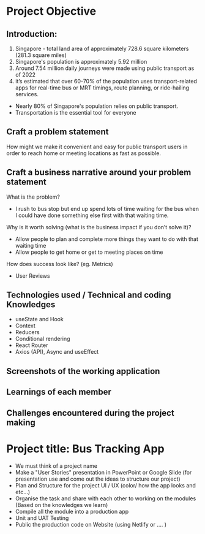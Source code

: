 #   Project Objective

##  Introduction:

1. Singapore - total land area of approximately 728.6 square kilometers (281.3 square miles)
2. Singapore's population is approximately 5.92 million
3. Around 7.54 million daily journeys were made using public transport as of 2022
4. it’s estimated that over 60-70% of the population uses transport-related apps for real-time bus or MRT timings, route planning, or ride-hailing services.

- Nearly 80% of Singapore's population relies on public transport.
- Transportation is the essential tool for everyone

##  Craft a problem statement
How might we make it convenient and easy for public transport users in order to reach home or meeting locations as fast as possible.

## Craft a business narrative around your problem statement
What is the problem?
- I rush to bus stop but end up spend lots of time waiting for the bus when I could have done something else first with that waiting time.

Why is it worth solving (what is the business impact if you don’t solve it)?
- Allow people to plan and complete more things they want to do with that waiting time
- Allow people to get home or get to meeting places on time

How does success look like? (eg. Metrics)
- User Reviews


## Technologies used / Technical and coding Knowledges
  - useState and Hook
  - Context
  - Reducers
  - Conditional rendering
  - React Router
  - Axios (API), Async and useEffect

## Screenshots of the working application

## Learnings of each member

## Challenges encountered during the project making

# Project title: Bus Tracking App
  - We must think of a project name
  - Make a "User Stories" presentation in PowerPoint or Google Slide (for presentation use and come out the ideas to structure our project)
  - Plan and Structure for the project UI / UX (color/ how the app looks and etc...)
  - Organise the task and share with each other to working on the modules (Based on the knowledges we learn)
  - Compile all the module into a production app
  - Unit and UAT Testing
  - Public the production code on Website (using Netlify or .... )
